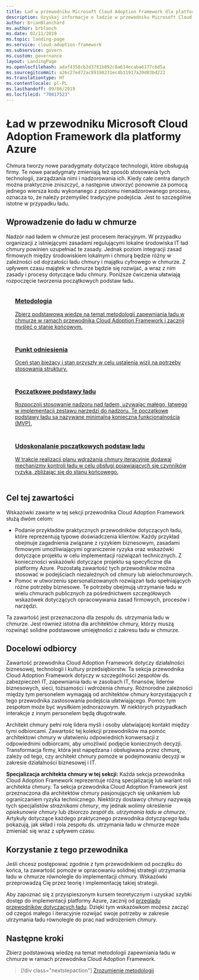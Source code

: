 ```yaml
---
title: Ład w przewodniku Microsoft Cloud Adoption Framework dla platformy Azure
description: Uzyskaj informacje o ładzie w przewodniku Microsoft Cloud Adoption Framework dla platformy Azure.
author: BrianBlanchard
ms.author: brblanch
ms.date: 02/11/2019
ms.topic: landing-page
ms.service: cloud-adoption-framework
ms.subservice: govern
ms.custom: governance
layout: LandingPage
ms.openlocfilehash: adaf4358cb3d3781b892c8a614ecaba6177c6d5a
ms.sourcegitcommit: a26c27ed72ac89198231ec4b11917a20d03bd222
ms.translationtype: HT
ms.contentlocale: pl-PL
ms.lasthandoff: 09/06/2019
ms.locfileid: "70817523"
---
```

# <a name="governance-in-the-microsoft-cloud-adoption-framework-for-azure"></a>Ład w przewodniku Microsoft Cloud Adoption Framework dla platformy Azure

Chmura tworzy nowe paradygmaty dotyczące technologii, które obsługują firmy. Te nowe paradygmaty zmieniają też sposób stosowania tych technologii, zarządzania nimi i nadzorowania ich. Kiedy całe centra danych można praktycznie zniszczyć, a następnie utworzyć ponownie za pomocą jednego wiersza kodu wykonanego z poziomu nienadzorowanego procesu, oznacza to, że należy przemyśleć tradycyjne podejścia. Jest to szczególnie istotne w przypadku ładu.

## <a name="get-started-with-cloud-governance"></a>Wprowadzenie do ładu w chmurze

Nadzór nad ładem w chmurze jest procesem iteracyjnym. W przypadku organizacji z istniejącymi zasadami regulującymi lokalne środowiska IT ład chmury powinien uzupełniać te zasady. Jednak poziom integracji zasad firmowych między środowiskiem lokalnym i chmurą będzie różny w zależności od dojrzałości ładu chmury i majątku cyfrowego w chmurze. Z upływem czasu majątek w chmurze będzie się rozwijać, a wraz z nim zasady i procesy dotyczące ładu chmury. Poniższe ćwiczenia ułatwiają rozpoczęcie tworzenia początkowych podstaw ładu.

<!-- markdownlint-disable MD033 -->

<ul class="panelContent cardsF">
    <li style="display: flex; flex-direction: column;">
        <a href="./methodology.md">
            <div class="cardSize">
                <div class="cardPadding" style="padding-bottom:10px;">
                    <div class="card" style="padding-bottom:10px;">
                        <div class="cardImageOuter">
                            <div class="cardImage">
                                <img alt="" src="../_images/icons/1.png" data-linktype="external">
                            </div>
                        </div>
                        <div class="cardText" style="padding-left:0px;">
                            <h3>Metodologia</h3>
Zbierz podstawową wiedzę na temat metodologii zapewniania ładu w chmurze w ramach przewodnika Cloud Adoption Framework i zacznij myśleć o stanie końcowym.
                        </div>
                    </div>
                </div>
            </div>
        </a>
    </li>
    <li style="display: flex; flex-direction: column;">
        <a href="./benchmark.md">
            <div class="cardSize">
                <div class="cardPadding" style="padding-bottom:10px;">
                    <div class="card" style="padding-bottom:10px;">
                        <div class="cardImageOuter">
                            <div class="cardImage">
                                <img alt="" src="../_images/icons/2.png" data-linktype="external">
                            </div>
                        </div>
                        <div class="cardText" style="padding-left:0px;">
                            <h3>Punkt odniesienia</h3>
Oceń stan bieżący i stan przyszły w celu ustalenia wizji na potrzeby stosowania struktury.
                        </div>
                    </div>
                </div>
            </div>
        </a>
    </li>
    <li style="display: flex; flex-direction: column;">
        <a href="./getting-started.md">
            <div class="cardSize">
                <div class="cardPadding" style="padding-bottom:10px;">
                    <div class="card" style="padding-bottom:10px;">
                        <div class="cardImageOuter">
                            <div class="cardImage">
                                <img alt="" src="../_images/icons/3.png" data-linktype="external">
                            </div>
                        </div>
                        <div class="cardText" style="padding-left:0px;">
                            <h3>Początkowe podstawy ładu</h3>
Rozpocznij stosowanie nadzoru nad ładem, używając małego, łatwego w implementacji zestawu narzędzi do nadzoru. Te początkowe podstawy ładu są nazywane minimalną konieczną funkcjonalnością (MVP).
                        </div>
                    </div>
                </div>
            </div>
        </a>
    </li>
    <li style="display: flex; flex-direction: column;">
        <a href="./best-practices.md">
            <div class="cardSize">
                <div class="cardPadding" style="padding-bottom:10px;">
                    <div class="card" style="padding-bottom:10px;">
                        <div class="cardImageOuter">
                            <div class="cardImage">
                                <img alt="" src="../_images/icons/4.png" data-linktype="external">
                            </div>
                        </div>
                        <div class="cardText" style="padding-left:0px;">
                            <h3>Udoskonalanie początkowych podstaw ładu</h3>
W trakcie realizacji planu wdrażania chmury iteracyjnie dodawaj mechanizmy kontroli ładu w celu obsługi pojawiających się czynników ryzyka, zbliżając się do stanu końcowego.
                        </div>
                    </div>
                </div>
            </div>
        </a>
    </li>
</ul>

<!-- markdownlint-enable MD033 -->

## <a name="objective-of-this-content"></a>Cel tej zawartości

Wskazówki zawarte w tej sekcji przewodnika Cloud Adoption Framework służą dwóm celom:

- Podanie przykładów praktycznych przewodników dotyczących ładu, które reprezentują typowe doświadczenia klientów. Każdy przykład obejmuje zagadnienia związane z ryzykiem biznesowym, zasadami firmowymi umożliwiającymi ograniczenie ryzyka oraz wskazówki dotyczące projektu w celu implementacji rozwiązań technicznych. Z konieczności wskazówki dotyczące projektu są specyficzne dla platformy Azure. Pozostałą zawartość tych przewodników można stosować w podejściach niezależnych od chmury lub wielochmurowych.
- Pomoc w utworzeniu spersonalizowanych rozwiązań ładu spełniających różne potrzeby biznesowe. Te potrzeby obejmują utrzymanie ładu w wielu chmurach publicznych za pośrednictwem szczegółowych wskazówek dotyczących opracowywania zasad firmowych, procesów i narzędzi.

Ta zawartość jest przeznaczona dla zespołu ds. utrzymania ładu w chmurze. Jest również istotna dla architektów chmury, którzy muszą rozwinąć solidne podstawowe umiejętności z zakresu ładu w chmurze.

## <a name="intended-audience"></a>Docelowi odbiorcy

Zawartość przewodnika Cloud Adoption Framework dotyczy działalności biznesowej, technologii i kultury przedsiębiorstw. Ta sekcja przewodnika Cloud Adoption Framework dotyczy w szczególności zespołów ds. zabezpieczeń IT, zapewniania ładu w zasobach IT, finansów, liderów biznesowych, sieci, tożsamości i wdrożenia chmury. Różnorodne zależności między tym personelem wymagają od architektów chmury korzystających z tego przewodnika zastosowania podejścia ułatwiającego. Pomoc tym zespołom może być wysiłkiem jednorazowym. W niektórych przypadkach interakcje z innym personelem będą długotrwałe.

Architekt chmury pełni rolę lidera myśli i osoby ułatwiającej kontakt między tymi odbiorcami. Zawartość tej kolekcji przewodników ma pomóc architektowi chmury w ułatwieniu odpowiednich konwersacji z odpowiednimi odbiorcami, aby umożliwić podjęcie koniecznych decyzji. Transformacja firmy, która jest napędzana i obsługiwana przez chmurę, zależy od tego, czy architekt chmury pomoże w podejmowaniu decyzji w zakresie działalności biznesowej i IT.

**Specjalizacja architekta chmury w tej sekcji:** Każda sekcja przewodnika Cloud Adoption Framework reprezentuje różną specjalizację lub wariant roli architekta chmury. Ta sekcja przewodnika Cloud Adoption Framework jest przeznaczona dla architektów chmury pasjonujących się unikaniem lub ograniczaniem ryzyka technicznego. Niektórzy dostawcy chmury nazywają tych specjalistów *strażnikami chmury*, my jednak wolimy określenie *opiekunowie chmury* lub zbiorczo *zespół ds. utrzymania ładu w chmurze*. Artykuły dotyczące każdego praktycznego przewodnika dotyczącego ładu pokazują, jak skład i rola zespołu ds. utrzymania ładu w chmurze może zmieniać się wraz z upływem czasu.

## <a name="use-this-guide"></a>Korzystanie z tego przewodnika

Jeśli chcesz postępować zgodnie z tym przewodnikiem od początku do końca, ta zawartość pomoże w opracowaniu solidnej strategii utrzymania ładu w chmurze równolegle do implementacji chmury. Wskazówki przeprowadzą Cię przez teorię i implementację takiej strategii.

Aby zapoznać się z przyspieszonym kursem teoretycznym i uzyskać szybki dostęp do implementacji platformy Azure, zacznij od [przeglądu przewodników dotyczących ładu](./journeys/index.md). Dzięki tym wskazówkom możesz zacząć od czegoś małego i iteracyjnie rozwijać swoje potrzeby w zakresie utrzymania ładu równolegle do prac nad wdrożeniem chmury.

## <a name="next-steps"></a>Następne kroki

Zbierz podstawową wiedzę na temat metodologii zapewniania ładu w chmurze w ramach przewodnika Cloud Adoption Framework.

> [!div class="nextstepaction"]
> [Zrozumienie metodologii](./methodology.md)
